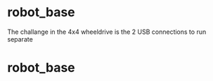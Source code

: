 # robot_base
The challange in the 4x4 wheeldrive is the 2 USB connections to run separate



# robot_base
